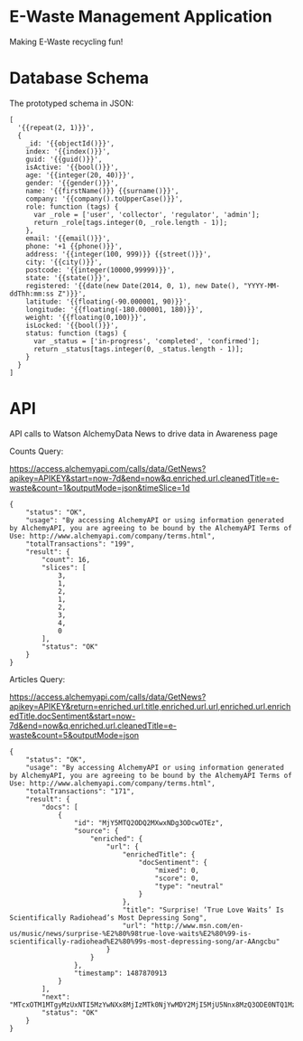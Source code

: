 # E-Waste Management Application

Making E-Waste recycling fun!

# Database Schema

The prototyped schema in JSON:

```
[
  '{{repeat(2, 1)}}',
  {
    _id: '{{objectId()}}',
    index: '{{index()}}',
    guid: '{{guid()}}',
    isActive: '{{bool()}}',
    age: '{{integer(20, 40)}}',
    gender: '{{gender()}}',
    name: '{{firstName()}} {{surname()}}',
    company: '{{company().toUpperCase()}}',
    role: function (tags) {
      var _role = ['user', 'collector', 'regulator', 'admin'];
      return _role[tags.integer(0, _role.length - 1)];
    },
    email: '{{email()}}',
    phone: '+1 {{phone()}}',
    address: '{{integer(100, 999)}} {{street()}}',
    city: '{{city()}}',
    postcode: '{{integer(10000,99999)}}',
    state: '{{state()}}',
    registered: '{{date(new Date(2014, 0, 1), new Date(), "YYYY-MM-ddThh:mm:ss Z")}}',
    latitude: '{{floating(-90.000001, 90)}}',
    longitude: '{{floating(-180.000001, 180)}}',
    weight: '{{floating(0,100)}}',
    isLocked: '{{bool()}}',
    status: function (tags) {
      var _status = ['in-progress', 'completed', 'confirmed'];
      return _status[tags.integer(0, _status.length - 1)];
    }
  }
]
```

# API

API calls to Watson AlchemyData News to drive data in Awareness page

Counts Query:

https://access.alchemyapi.com/calls/data/GetNews?apikey=APIKEY&start=now-7d&end=now&q.enriched.url.cleanedTitle=e-waste&count=1&outputMode=json&timeSlice=1d

```
{
    "status": "OK",
    "usage": "By accessing AlchemyAPI or using information generated by AlchemyAPI, you are agreeing to be bound by the AlchemyAPI Terms of Use: http://www.alchemyapi.com/company/terms.html",
    "totalTransactions": "199",
    "result": {
        "count": 16,
        "slices": [
            3,
            1,
            2,
            1,
            2,
            3,
            4,
            0
        ],
        "status": "OK"
    }
}
```

Articles Query:

https://access.alchemyapi.com/calls/data/GetNews?apikey=APIKEY&return=enriched.url.title,enriched.url.url,enriched.url.enrichedTitle.docSentiment&start=now-7d&end=now&q.enriched.url.cleanedTitle=e-waste&count=5&outputMode=json

```
{
    "status": "OK",
    "usage": "By accessing AlchemyAPI or using information generated by AlchemyAPI, you are agreeing to be bound by the AlchemyAPI Terms of Use: http://www.alchemyapi.com/company/terms.html",
    "totalTransactions": "171",
    "result": {
        "docs": [
            {
                "id": "MjY5MTQ2ODQ2MXwxNDg3ODcwOTEz",
                "source": {
                    "enriched": {
                        "url": {
                            "enrichedTitle": {
                                "docSentiment": {
                                    "mixed": 0,
                                    "score": 0,
                                    "type": "neutral"
                                }
                            },
                            "title": "Surprise! ‘True Love Waits’ Is Scientifically Radiohead’s Most Depressing Song",
                            "url": "http://www.msn.com/en-us/music/news/surprise-%E2%80%98true-love-waits%E2%80%99-is-scientifically-radiohead%E2%80%99s-most-depressing-song/ar-AAngcbu"
                        }
                    }
                },
                "timestamp": 1487870913
            }
        ],
        "next": "MTcxOTM1MTgyMzUxNTI5MzYwNXx8MjIzMTk0NjYwMDY2MjI5MjU5Nnx8MzQ3ODE0NTQ1MzMwMjkzNDYxMXx8ODc4ODQ3NDY0MTI4NTExNTI3Mnx8MTM0OTIxOTA0NzY3OTE2NzAxOTF8fDE0NTU1MzMwNTIwMDExOTAzNDU3fHwxNzI5NjgyMzk4OTY1ODY1NTU0N3xNalk1TVRRMk9EUTJNWHd4TkRnM09EY3dPVEV6",
        "status": "OK"
    }
}
```
